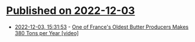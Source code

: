 # [Published on 2022-12-03](index.md)

* [2022-12-03, 15:31:53](https://news.ycombinator.com/item?id=33844184) - [One of France's Oldest Butter Producers Makes 380 Tons per Year [video]](https://www.youtube.com/watch?v=b--l_0eMbo8)
